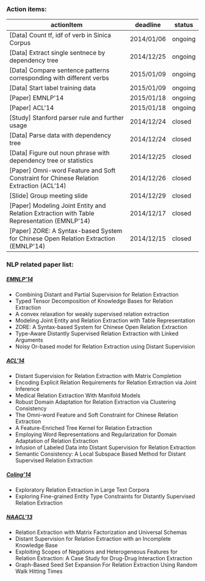 ### Action items:

| actionItem                                            | deadline   | status      |
|-------------------------------------------------------|------------|-------------|
| [Data] Count tf, idf of verb in Sinica Corpus | 2014/01/06 | ongoing |
| [Data] Extract single sentnece by dependency tree | 2014/12/25 | ongoing |
| [Data] Compare sentence patterns corresponding with different verbs | 2015/01/09 | ongoing |
| [Data] Start label training data | 2015/01/09 | ongoing |
| [Paper] EMNLP'14 | 2015/01/18 | ongoing |
| [Paper] ACL'14   | 2015/01/18 | ongoing |
| [Study] Stanford parser rule and further usage | 2014/12/24 | closed |
| [Data] Parse data with dependency tree | 2014/12/24 | closed |
| [Data] Figure out noun phrase with dependency tree or statistics | 2014/12/25 | closed |
| [Paper] Omni-word Feature and Soft Constraint for Chinese Relation Extraction (ACL’14)| 2014/12/26 | closed |
| [Slide] Group meeting slide | 2014/12/29 | closed |
| [Paper] Modeling Joint Entity and Relation Extraction with Table Representation (EMNLP'14) | 2014/12/17 | closed |
| [Paper] ZORE: A Syntax-based System for Chinese Open Relation Extraction (EMNLP'14) | 2014/12/15 | closed |

### NLP related paper list:

##### [EMNLP’14](http://emnlp2014.org/papers.html)
* Combining Distant and Partial Supervision for Relation Extraction
* Typed Tensor Decomposition of Knowledge Bases for Relation Extraction
* A convex relaxation for weakly supervised relation extraction
* Modeling Joint Entity and Relation Extraction with Table Representation
* ZORE: A Syntax-based System for Chinese Open Relation Extraction
* Type-Aware Distantly Supervised Relation Extraction with Linked Arguments
* Noisy Or-based model for Relation Extraction using Distant Supervision

##### [ACL’14](http://acl2014.org/Program.htm)
* Distant Supervision for Relation Extraction with Matrix Completion
* Encoding Explicit Relation Requirements for Relation Extraction via Joint Inference
* Medical Relation Extraction With Manifold Models
* Robust Domain Adaptation for Relation Extraction via Clustering Consistency
* The Omni-word Feature and Soft Constraint for Chinese Relation Extraction
* A Feature-Enriched Tree Kernel for Relation Extraction
* Employing Word Representations and Regularization for Domain Adaptation of Relation Extraction
* Infusion of Labeled Data into Distant Supervision for Relation Extraction
* Semantic Consistency: A Local Subspace Based Method for Distant Supervised Relation Extraction

##### [Coling’14](http://www.coling-2014.org/index.php)
* Exploratory Relation Extraction in Large Text Corpora
* Exploring Fine-grained Entity Type Constraints for Distantly Supervised Relation Extraction

##### [NAACL’13](http://naacl2013.naacl.org/PapersAccepted.aspx)
* Relation Extraction with Matrix Factorization and Universal Schemas
* Distant Supervision for Relation Extraction with an Incomplete Knowledge Base
* Exploiting Scopes of Negations and Heterogeneous Features for Relation Extraction: A Case Study for Drug-Drug Interaction Extraction
* Graph-Based Seed Set Expansion For Relation Extraction Using Random Walk Hitting Times
